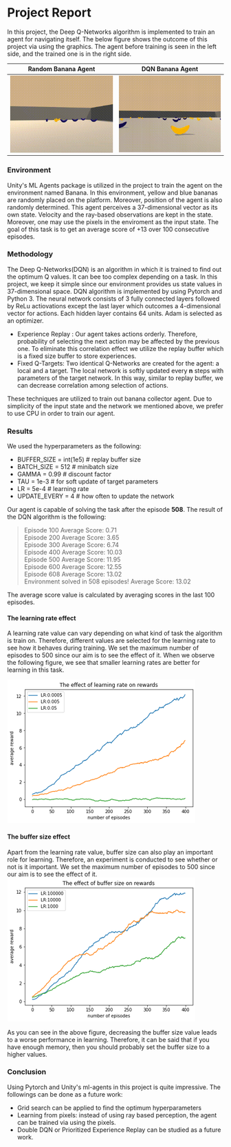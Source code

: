 # Project  Report


In this project, the Deep Q-Networks algorithm is implemented to train an agent for navigating itself. The below figure shows the outcome of this project via using the graphics. The agent before training is seen in the left side, and the trained one is in the right side.

Random Banana Agent         |  DQN Banana Agent 
:-------------------------:|:-------------------------:
![](random.gif)  |  ![](smart.gif)


### Environment
Unity's ML Agents package is utilized in the project to train the agent on the environment named Banana. In this environment, yellow and blue bananas are randomly placed on the platform. Moreover, position of the agent is also randomly determined. This agent perceives a 37-dimensional vector as its own state. Velocity and the ray-based observations are kept in the state. Moreover, one may use the pixels in the enviroment as the input state. The goal of this task is to get an average score of +13 over 100 consecutive episodes.

### Methodology
The Deep Q-Networks(DQN) is an algorithm in which it is trained to find out the optimum Q values. It can bee too complex depending on a task. In this project, we keep it simple since our environment provides us state values in 37-dimensional space. DQN algorithm is implemented by using Pytorch and Python 3. The neural network consists of 3 fully connected layers followed by ReLu actiovations except the last layer which outcomes a 4-dimensional vector for actions. Each hidden layer contains 64 units. Adam is selected as an optimizer.

  - Experience Replay  : Our agent takes actions orderly. Therefore, probability of selecting the next action may be affected by the previous one. To eliminate this correlation effect we utilize the replay buffer which is a fixed size buffer to store experiences.
  - Fixed Q-Targets: Two identical Q-Networks are created for the agent: a local and a target. The local network is softly updated every **n** steps with parameters of the target network. In this way, similar to replay buffer, we can decrease correlation among selection of actions. 

These techniques are utilized to train out banana collector agent. Due to simplicity of the input state and the network we mentioned above, we prefer to use CPU in order to train our agent.

### Results
We used the hyperparameters as the following:
  - BUFFER_SIZE = int(1e5)  # replay buffer size
  - BATCH_SIZE = 512        # minibatch size
  - GAMMA = 0.99            # discount factor
  - TAU = 1e-3              # for soft update of target parameters
  - LR = 5e-4               # learning rate 
  - UPDATE_EVERY = 4        # how often to update the network
  
Our agent is capable of solving the task after the episode **508**. The result of the DQN algorithm is the following:  
  > Episode 100	Average Score: 0.71  
  Episode 200	Average Score: 3.65  
  Episode 300	Average Score: 6.74  
  Episode 400	Average Score: 10.03  
  Episode 500	Average Score: 11.95  
  Episode 600	Average Score: 12.55  
  Episode 608	Average Score: 13.02  
  Environment solved in 508 episodes!	Average Score: 13.02   
  
The average score value is calculated by averaging scores in the last 100 episodes.


#### The learning rate effect
A learning rate value can vary depending on what kind of task the algorithm is train on. Therefore, different values are selected for the learning rate to see how it behaves during training. We set the maximum number of episodes to 500 since our aim is to see the effect of it. When we observe the following figure, we see that smaller learning rates are better for learning in this task. 

![LR effect](lr_effect.png)

#### The buffer size effect
Apart from the learning rate value, buffer size can also play an important role for learning. Therefore, an experiment is conducted to see whether or not is it important. We set the maximum number of episodes to 500 since our aim is to see the effect of it.
![BUFFER effect](buffer_size_effect.png)

As you can see in the above figure, decreasing the buffer size value leads to a worse performance in learning. Therefore, it can be said that if you have enough memory, then you should probably set the buffer size to a higher values.

### Conclusion
Using Pytorch and Unity's ml-agents in this project is quite impressive. The followings can be done as a future work:

  - Grid search can be applied to find the optimum hyperparameters
  - Learning from pixels: instead of using ray based perception, the agent can be trained via using the pixels.
  - Double DQN or Prioritized Experience Replay can be studied as a future work.


